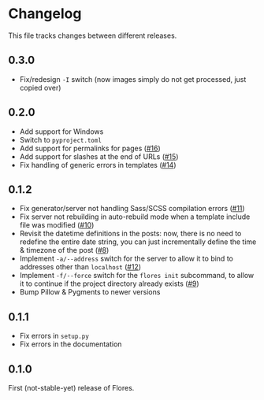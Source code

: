 # Changelog

This file tracks changes between different releases.


## 0.3.0

- Fix/redesign `-I` switch (now images simply do not get processed, just copied over)


## 0.2.0

- Add support for Windows
- Switch to `pyproject.toml`
- Add support for permalinks for pages ([#16][i16])
- Add support for slashes at the end of URLs ([#15][i15])
- Fix handling of generic errors in templates ([#14][i14])


## 0.1.2

- Fix generator/server not handling Sass/SCSS compilation errors ([#11][i11])
- Fix server not rebuilding in auto-rebuild mode when a template include file was
  modified ([#10][i10])
- Revisit the datetime definitions in the posts: now, there is no need to redefine the
  entire date string, you can just incrementally define the time & timezone of the post
  ([#8][i8])
- Implement `-a/--address` switch for the server to allow it to bind to addresses other
  than `localhost` ([#12][i12])
- Implement `-f/--force` switch for the `flores init` subcommand, to allow it to
  continue if the project directory already exists ([#9][i9])
- Bump Pillow & Pygments to newer versions


## 0.1.1

- Fix errors in `setup.py`
- Fix errors in the documentation


## 0.1.0

First (not-stable-yet) release of Flores.


[i8]: https://github.com/kokkonisd/flores/issues/8
[i9]: https://github.com/kokkonisd/flores/issues/9
[i10]: https://github.com/kokkonisd/flores/issues/10
[i11]: https://github.com/kokkonisd/flores/issues/11
[i12]: https://github.com/kokkonisd/flores/issues/12
[i14]: https://github.com/kokkonisd/flores/issues/14
[i15]: https://github.com/kokkonisd/flores/issues/15
[i16]: https://github.com/kokkonisd/flores/issues/16
